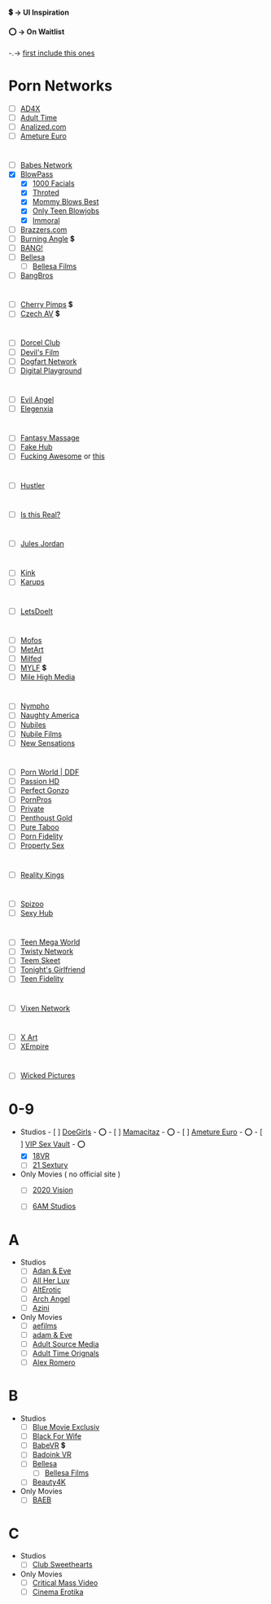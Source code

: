#### :heavy_dollar_sign: -> UI Inspiration
#### :o: -> On Waitlist
-.-> [first include this ones](https://theporndude.com/top-premium-sites)


# Porn Networks


- [ ] [AD4X](https://ad4x.com/tour/en/videos)
- [ ] [Adult Time](https://adulttime.com)
- [ ] [Analized.com](https://analized.com)
- [ ] [Ameture Euro](https://amateureuro.com)

#
- [ ] [Babes Network](https://www.babesnetwork.com/scenes)
- [x] [BlowPass](www.blowpass.com/en)
    - [x] [1000 Facials](https://www.1000facials.com/en)
    - [x] [Throted](https://www.throted.com/en)
    - [x] [Mommy Blows Best](https://www.mommyblowsbest.com/en)
    - [x] [Only Teen Blowjobs](https://www.onlyteenblowjobs.com/en)
    - [x] [Immoral](https://www.immorallive.com/en)
- [ ] [Brazzers.com](https://www.brazzers.com/)
- [ ] [Burning Angle](https://www.burningangel.com/en) :heavy_dollar_sign:
- [ ] [BANG!](https://www.bang.com/videos)
- [ ] [Bellesa](https://www.bellesa.co/videos)
    - [ ] [Bellesa Films](https://www.bellesafilms.com/scenes)
- [ ] [BangBros](https://bangbros.com/)

#
- [ ] [Cherry Pimps](https://cherrypimps.com/) :heavy_dollar_sign:
- [ ] [Czech AV](https://czechav.com/) :heavy_dollar_sign:

#
- [ ] [Dorcel Club](https://www.dorcelclub.com/en/news-videos-x-marc-dorcel)
- [ ] [Devil's Film](https://www.devilsfilm.com/en/scenes/)
- [ ] [Dogfart Network](https://www.dogfartnetwork.com/tour/scenes/)
- [ ] [Digital Playground](https://www.digitalplayground.com/scenes)

#
- [ ] [Evil Angel](https://www.evilangel.com/en/videos)
- [ ] [Elegenxia](http://www.eleganxia.com/sites.html)

#
- [ ] [Fantasy Massage](https://www.fantasymassage.com/en/videos)
- [ ] [Fake Hub](https://www.fakehub.com/scenes)
- [ ] [Fucking Awesome](https://www.adultdvdempire.com/95350/studio/fucking-awesome-porn-movies.html) or [this](https://fuckingawesome.com/most-recent/)

#
- [ ] [Hustler](https://www.hustler.com/movies)

#
- [ ] [Is this Real?](https://www.isthisreal.com/en/videos)

#
- [ ] [Jules Jordan](https://www.julesjordan.com/trial/categories/movies.html)

#
- [ ] [Kink](https://www.kink.com/shoots/latest)
- [ ] [Karups](https://www.adultdvdempire.com/95458/studio/karups-porn-videos.html?media=14)

#
- [ ] [LetsDoeIt](https://letsdoeit.com/)

#
- [ ] [Mofos](https://www.mofos.com/scenes)
- [ ] [MetArt](https://www.metart.com/movies)
- [ ] [Milfed](https://www.milfed.com/scenes)
- [ ] [MYLF](https://www.mylf.com/movies) :heavy_dollar_sign:
- [ ] [Mile High Media](https://www.milehighmedia.com/scenes)

#
- [ ] [Nympho](https://tour.nympho.com/videos)
- [ ] [Naughty America](https://www.naughtyamerica.com/new-porn-videos)
- [ ] [Nubiles](https://nubiles-porn.com/video/gallery)
- [ ] [Nubile Films](https://nubilefilms.com/video/gallery)
- [ ] [New Sensations](https://www.newsensations.com/tour_ns/categories/movies_1_d.html)

# 
- [ ] [Porn World | DDF](https://pornworld.com/)
- [ ] [Passion HD](https://passion-hd.com/?page=1)
- [ ] [Perfect Gonzo](https://www.perfectgonzo.com/)
- [ ] [PornPros](https://pornpros.com/?page=1)
- [ ] [Private](https://www.private.com/scenes/)
- [ ] [Penthoust Gold](https://penthousegold.com/videos/videos.html)
- [ ] [Pure Taboo](https://www.puretaboo.com/en/videos)
- [ ] [Porn Fidelity](https://www.pornfidelity.com/)
- [ ] [Property Sex](https://www.propertysex.com/scenes)

#
- [ ] [Reality Kings](https://www.realitykings.com/scenes)

#
- [ ] [Spizoo](https://www.spizoo.com/categories/Movies.html)
- [ ] [Sexy Hub](https://www.sexyhub.com/scenes)

#
- [ ] [Teen Mega World](https://teenmegaworld.net/categories/movies.html)
- [ ] [Twisty Network](https://www.twistysnetwork.com/)
- [ ] [Teem Skeet](https://www.teamskeet.com/movies?filter=recent&page=1)
- [ ] [Tonight's Girlfriend](https://www.tonightsgirlfriend.com/scenes)
- [ ] [Teen Fidelity](https://www.teenfidelity.com/)

#
- [ ] [Vixen Network](https://vixengroup.com/brands)

#
- [ ] [X Art](https://www.x-art.com/videos/)
- [ ] [XEmpire](https://www.xempire.com/en/videos)

#
- [ ] [Wicked Pictures](https://www.wicked.com/en/videos)

##
# 0-9
- Studios
       - [ ] [DoeGirls](https://doegirls.com) - :o:
       - [ ] [Mamacitaz](https://mamacitaz.com) - :o:
       - [ ] [Ameture Euro](https://amateureuro.com) - :o:
       - [ ] [VIP Sex Vault](https://vipsexvault.com) - :o:
  - [x] [18VR](https://18vr.com/)
  - [ ] [21 Sextury](https://www.21sextury.com/)
- Only Movies ( no official site )
  - [ ] [2020 Vision](https://www.adultdvdempire.com/95898/studio/2020-vision-porn-movies.html)
  - [ ] [6AM Studios](https://www.adultdvdempire.com/95625/studio/6am-studios-porn-movies.html?sort=year&media=2)
  
  
# A
- Studios
  - [ ] [Adan & Eve](https://www.adamandevetv.com/)
  - [ ] [All Her Luv](https://allherluv.com/)
  - [ ] [AltErotic](https://alterotic.com/tour/videos/page_1.html)
  - [ ] [Arch Angel](https://www.archangelvideo.com/tour/)
  - [ ] [Azini](https://www.aziani.com/tour/categories/movies.html)
- Only Movies
  - [ ] [aefilms](https://www.adultdvdempire.com/94145/studio/adult-empire-clips-porn-videos.html)
  - [ ] [adam & Eve](https://www.adultdvdempire.com/155/studio/adam-eve-porn-videos.html?sort=year&media=14)
  - [ ] [Adult Source Media](https://www.adultdvdempire.com/31352/studio/adult-source-media-porn-videos.html)
  - [ ] [Adult Time Orignals](https://www.adultdvdempire.com/95569/studio/adult-time-porn-videos.html)
  - [ ] [Alex Romero](https://www.adultdvdempire.com/93851/studio/alex-romero-porn-videos.html?sort=year&media=14)
  
# B
- Studios
  - [ ] [Blue Movie Exclusiv](https://www.adultdvdempire.com/95797/studio/blue-movie-exklusiv-porn-videos.html?sort=year&media=14)
  - [ ] [Black For Wife](https://blackforwife.org/)
  - [ ] [BabeVR](https://www.babevr.com/) :heavy_dollar_sign:
  - [ ] [Badoink VR](https://badoinkvr.com/)
  - [ ] [Bellesa](https://www.bellesa.co/videos)
       - [ ] [Bellesa Films](https://www.bellesafilms.com/scenes)
  - [ ] [Beauty4K](https://beauty4k.com/categories/movies.html)
- Only Movies
  - [ ] [BAEB](https://www.adultdvdempire.com/95200/studio/baeb-porn-videos.html)
  
# C
- Studios
  - [ ] [Club Sweethearts](https://clubseventeen.com/#)
- Only Movies
  - [ ] [Critical Mass Video](https://www.adultdvdempire.com/93328/studio/critical-mass-video-porn-videos.html)
  - [ ] [Cinema Erotika](https://www.adultdvdempire.com/93890/studio/cinema-erotika-porn-videos.html)
